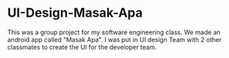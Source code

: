 # UI-Design-Masak-Apa
This was a group project for my software engineering class. We made an android app called "Masak Apa".  I was put in UI design Team with 2 other classmates to create the UI for the developer team.
